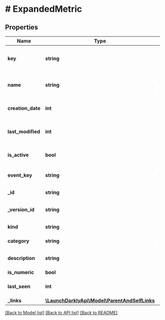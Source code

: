 # # ExpandedMetric

## Properties

Name | Type | Description | Notes
------------ | ------------- | ------------- | -------------
**key** | **string** | A unique key used to reference the metric | [optional]
**name** | **string** | A human-friendly name for the metric | [optional]
**creation_date** | **int** | Creation date in milliseconds | [optional]
**last_modified** | **int** | Last modification date in milliseconds | [optional]
**is_active** | **bool** | Whether the metric is active | [optional]
**event_key** | **string** | Event key for the metric | [optional]
**_id** | **string** | ID of the metric | [optional]
**_version_id** | **string** | Version ID of the metric | [optional]
**kind** | **string** | Kind of the Metric | [optional]
**category** | **string** | Category of the Metric | [optional]
**description** | **string** | Description of the Metric | [optional]
**is_numeric** | **bool** |  | [optional]
**last_seen** | **int** | Last seen date in milliseconds | [optional]
**_links** | [**\LaunchDarklyApi\Model\ParentAndSelfLinks**](ParentAndSelfLinks.md) |  | [optional]

[[Back to Model list]](../../README.md#models) [[Back to API list]](../../README.md#endpoints) [[Back to README]](../../README.md)
